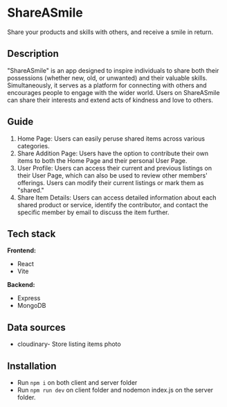 # ShareASmile
Share your products and skills with others, and receive a smile in return.

## Description
"ShareASmile" is an app designed to inspire individuals to share both their possessions (whether new, old, or unwanted) and their valuable skills. Simultaneously, it serves as a platform for connecting with others and encourages people to engage with the wider world. Users on ShareASmile can share their interests and extend acts of kindness and love to others.

## Guide
1. Home Page: Users can easily peruse shared items across various categories.
2. Share Addition Page: Users have the option to contribute their own items to both the Home Page and their personal User Page.
3. User Profile: Users can access their current and previous listings on their User Page, which can also be used to review other members' offerings. Users can modify their current listings or mark them as "shared."
4. Share Item Details: Users can access detailed information about each shared product or service, identify the contributor, and contact the specific member by email to discuss the item further.

## Tech stack

**Frontend:**
- React
- Vite

**Backend:**
- Express
- MongoDB

## Data sources
- cloudinary- Store listing items photo

## Installation
- Run `npm i` on both client and server folder
- Run `npm run dev` on client folder and nodemon index.js on the server folder.

